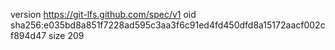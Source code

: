 version https://git-lfs.github.com/spec/v1
oid sha256:e035bd8a851f7228ad595c3aa3f6c91ed4fd450dfd8a15172aacf002cf894d47
size 209
